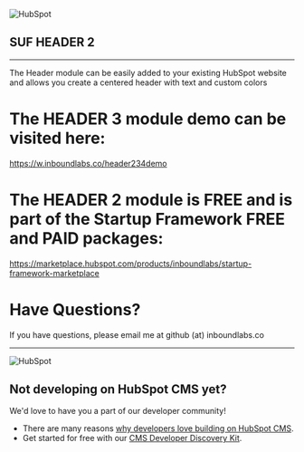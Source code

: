 ![HubSpot](https://cdn2.hubspot.net/hubfs/327485/HubSpot%20Wordmark%20-%20Full%20Color.png "HubSpot")
## SUF HEADER 2

---
The Header module can be easily added to your existing HubSpot website and allows you create a centered header with text and custom colors

# The HEADER 3 module demo can be visited here:

https://w.inboundlabs.co/header234demo

# The HEADER 2 module is FREE and is part of the Startup Framework FREE and PAID packages:

https://marketplace.hubspot.com/products/inboundlabs/startup-framework-marketplace

# Have Questions?

If you have questions, please email me at github (at) inboundlabs.co


---
![HubSpot](https://cdn2.hubspot.net/hubfs/327485/HubSpot%20Wordmark%20-%20Full%20Color.png "HubSpot")
## Not developing on HubSpot CMS yet?
We'd love to have you a part of our developer community!
  -  There are many reasons [why developers love building on HubSpot CMS](https://designers.hubspot.com/web-developers-love-hubspot-cms "Why develop on HubSpot CMS?").
  -  Get started for free with our [CMS Developer Discovery Kit](https://designers.hubspot.com/discoverykit "Get started building on HubSpot for free!"). 
